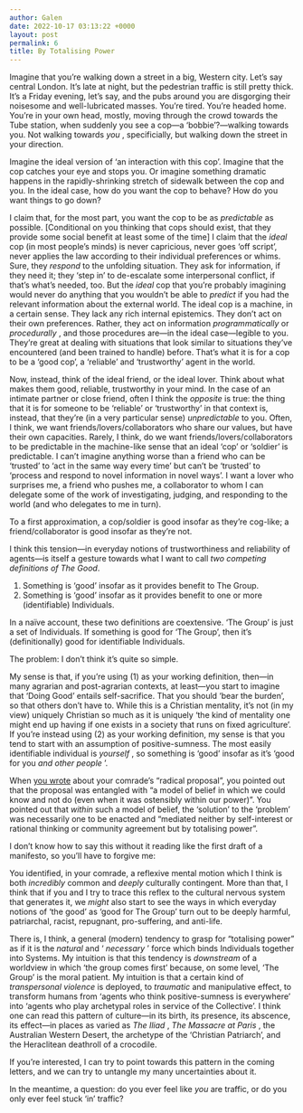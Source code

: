 ```yaml
---
author: Galen
date: 2022-10-17 03:13:22 +0000
layout: post
permalink: 6
title: By Totalising Power
---
```



Imagine that you’re walking down a street in a big, Western city. Let’s say
central London. It’s late at night, but the pedestrian traffic is still pretty
thick. It’s a Friday evening, let’s say, and the pubs around you are
disgorging their noisesome and well-lubricated masses. You’re tired. You’re
headed home. You’re in your own head, mostly, moving through the crowd towards
the Tube station, when suddenly you see a cop—a ‘bobbie’?—walking towards you.
Not walking towards _you_ , specificially, but walking down the street in your
direction.

Imagine the ideal version of ‘an interaction with this cop’. Imagine that the
cop catches your eye and stops you. Or imagine something dramatic happens in
the rapidly-shrinking stretch of sidewalk between the cop and you. In the
ideal case, how do you want the cop to behave? How do you want things to go
down?

I claim that, for the most part, you want the cop to be as _predictable_ as
possible. [Conditional on you thinking that cops should exist, that they
provide some social benefit at least some of the time] I claim that the
_ideal_ cop (in most people’s minds) is never capricious, never goes ‘off
script’, never applies the law according to their individual preferences or
whims. Sure, they _respond_ to the unfolding situation. They ask for
information, if they need it; they ‘step in’ to de-escalate some interpersonal
conflict, if that’s what’s needed, too. But the _ideal_ cop that you’re
probably imagining would never do anything that you wouldn’t be able to
_predict_ if you had the relevant information about the external world. The
ideal cop is a machine, in a certain sense. They lack any rich internal
epistemics. They don’t act on their own preferences. Rather, they act on
information _programmatically_ or _procedurally_ , and those procedures are—in
the ideal case—legible to you. They’re great at dealing with situations that
look similar to situations they’ve encountered (and been trained to handle)
before. That’s what it is for a cop to be a ‘good cop’, a ‘reliable’ and
‘trustworthy’ agent in the world.

Now, instead, think of the ideal friend, or the ideal lover. Think about what
makes them good, reliable, trustworthy in your mind. In the case of an
intimate partner or close friend, often I think the _opposite_ is true: the
thing that it is for someone to be ‘reliable’ or ‘trustworthy’ in that context
is, instead, that they’re (in a very particular sense) _unpredictable_ to you.
Often, I think, we want friends/lovers/collaborators who share our values, but
have their own capacities. Rarely, I think, do we want
friends/lovers/collaborators to be predictable in the machine-like sense that
an ideal ‘cop’ or ‘soldier’ is predictable. I can’t imagine anything worse
than a friend who can be ‘trusted’ to ‘act in the same way every time’ but
can’t be ‘trusted’ to ‘process and respond to novel information in novel
ways’. I want a lover who surprises me, a friend who pushes me, a collaborator
to whom I can delegate some of the work of investigating, judging, and
responding to the world (and who delegates to me in turn).

To a first approximation, a cop/soldier is good insofar as they’re cog-like; a
friend/collaborator is good insofar as they’re not.

I think this tension—in everyday notions of trustworthiness and reliability of
agents—is itself a gesture towards what I want to call _two competing
definitions of The Good_.

  1. Something is ‘good’ insofar as it provides benefit to The Group.
  2. Something is ‘good’ insofar as it provides benefit to one or more (identifiable) Individuals.

In a naïve account, these two definitions are coextensive. ‘The Group’ is just
a set of Individuals. If something is good for ‘The Group’, then it’s
(definitionally) good for identifiable Individuals.

The problem: I don’t think it’s quite so simple.

My sense is that, if you’re using (1) as your working definition, then—in many
agrarian and post-agrarian contexts, at least—you start to imagine that ‘Doing
Good’ entails self-sacrifice. That you should ‘bear the burden’, so that
others don’t have to. While this is a Christian mentality, it’s not (in my
view) uniquely Christian so much as it is uniquely ‘the kind of mentality one
might end up having if one exists in a society that runs on fixed
agriculture’. If you’re instead using (2) as your working definition, my sense
is that you tend to start with an assumption of positive-sumness. The most
easily identifiable individual is _yourself_ , so something is ‘good’ insofar
as it’s ‘good for you _and other people_ ’.

When [you wrote](https://angst.blog/5) about your comrade’s “radical
proposal”, you pointed out that the proposal was entangled with “a model of
belief in which we could know and not do (even when it was ostensibly within
our power)”. You pointed out that _within_ such a model of belief, the
‘solution’ to the ‘problem’ was necessarily one to be enacted and “mediated
neither by self-interest or rational thinking or community agreement but by
totalising power”.

I don’t know how to say this without it reading like the first draft of a
manifesto, so you’ll have to forgive me:

You identified, in your comrade, a reflexive mental motion which I think is
both _incredibly_ common and _deeply_ culturally contingent. More than that, I
think that if you and I try to trace this reflex to the cultural nervous
system that generates it, we _might_ also start to see the ways in which
everyday notions of ‘the good’ as ‘good for The Group’ turn out to be deeply
harmful, patriarchal, racist, repugnant, pro-suffering, and anti-life.

There is, I think, a general (modern) tendency to grasp for “totalising power”
as if it is the _natural_ and ‘ _necessary_ ’ force which binds Individuals
together into Systems. My intuition is that this tendency is _downstream_ of a
worldview in which ‘the group comes first’ because, on some level, ‘The Group’
is the moral patient. My intuition is that a certain kind of _transpersonal
violence_ is deployed, to _traumatic_ and manipulative effect, to transform
humans from ‘agents who think positive-sumness is everywhere’ into ‘agents who
play archetypal roles in service of the Collective’. I think one can read this
pattern of culture—in its birth, its presence, its abscence, its effect—in
places as varied as _The Iliad_ , _The Massacre at Paris_ , the Australian
Western Desert, the archetype of the ‘Christian Patriarch’, and the
Heraclitean deathroll of a crocodile.

If you’re interested, I can try to point towards this pattern in the coming
letters, and we can try to untangle my many uncertainties about it.

In the meantime, a question: do you ever feel like _you_ are traffic, or do
you only ever feel stuck ‘in’ traffic?
  
